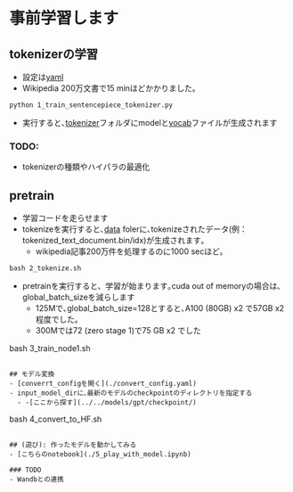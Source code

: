 # 事前学習します
## tokenizerの学習
- 設定は[yaml](sentence_piece_config.yaml)
- Wikipedia 200万文書で15 minほどかかりました｡

~~~
python 1_train_sentencepiece_tokenizer.py 
~~~
- 実行すると､[tokenizer](../../data/tokenizer/)フォルダにmodelと[vocab](../../data/tokenizer/tokenizer.vocab)ファイルが生成されます
### TODO:
- tokenizerの種類やハイパラの最適化

## pretrain
- 学習コードを走らせます
- tokenizeを実行すると､[data](../../data/) folerに､tokenizeされたデータ(例：tokenized_text_document.bin/idx)が生成されます｡
  - wikipedia記事200万件を処理するのに1000 secほど｡
~~~
bash 2_tokenize.sh

~~~
- pretrainを実行すると、学習が始まります｡cuda out of memoryの場合は､global_batch_sizeを減らします
  - 125Mで､global_batch_size=128とすると､A100 (80GB) x2 で57GB x2 程度でした｡
  - 300Mでは72 (zero stage 1)で75 GB x2 でした


bash 3_train_node1.sh
~~~

## モデル変換
- [converrt_configを開く](./convert_config.yaml)
- input_model_dirに､最新のモデルのcheckpointのディレクトリを指定する
  - -[ここから探す](../../models/gpt/checkpoint/)
~~~
bash 4_convert_to_HF.sh
~~~

## (遊び): 作ったモデルを動かしてみる
- [こちらのnotebook](./5_play_with_model.ipynb)

### TODO
- Wandbとの連携